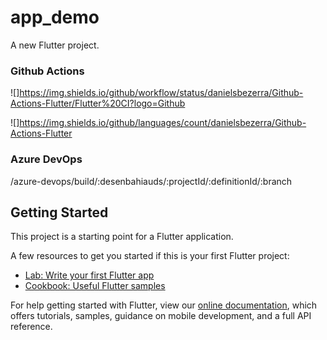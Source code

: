 # app_demo

A new Flutter project.

### Github Actions
![]https://img.shields.io/github/workflow/status/danielsbezerra/Github-Actions-Flutter/Flutter%20CI?logo=Github

![]https://img.shields.io/github/languages/count/danielsbezerra/Github-Actions-Flutter

### Azure DevOps
/azure-devops/build/:desenbahiauds/:projectId/:definitionId/:branch


## Getting Started

This project is a starting point for a Flutter application.

A few resources to get you started if this is your first Flutter project:

- [Lab: Write your first Flutter app](https://flutter.dev/docs/get-started/codelab)
- [Cookbook: Useful Flutter samples](https://flutter.dev/docs/cookbook)

For help getting started with Flutter, view our
[online documentation](https://flutter.dev/docs), which offers tutorials,
samples, guidance on mobile development, and a full API reference.
